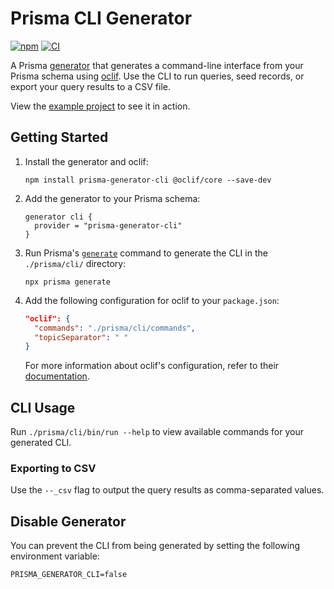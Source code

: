 # Prisma CLI Generator

[![npm](https://img.shields.io/npm/v/prisma-generator-cli)](https://www.npmjs.com/package/prisma-generator-cli)
[![CI](https://github.com/kgajera/prisma-generator-cli/actions/workflows/CI.yml/badge.svg)](https://github.com/kgajera/prisma-generator-cli/actions/workflows/CI.yml)

A Prisma [generator](https://www.prisma.io/docs/concepts/components/prisma-schema/generators) that generates a command-line interface from your Prisma schema using [oclif](https://oclif.io). Use the CLI to run queries, seed records, or export your query results to a CSV file.

View the [example project](/example) to see it in action.

## Getting Started

1. Install the generator and oclif:

   ```
   npm install prisma-generator-cli @oclif/core --save-dev
   ```

1. Add the generator to your Prisma schema:

   ```prisma
   generator cli {
     provider = "prisma-generator-cli"
   }
   ```

1. Run Prisma's [`generate`](https://www.prisma.io/docs/reference/api-reference/command-reference#generate) command to generate the CLI in the `./prisma/cli/` directory:

   ```
   npx prisma generate
   ```

1. Add the following configuration for oclif to your `package.json`:
   ```json
   "oclif": {
     "commands": "./prisma/cli/commands",
     "topicSeparator": " "
   }
   ```
   For more information about oclif's configuration, refer to their [documentation](https://oclif.io).

## CLI Usage

Run `./prisma/cli/bin/run --help` to view available commands for your generated CLI.

### Exporting to CSV

Use the `--_csv` flag to output the query results as comma-separated values.

## Disable Generator

You can prevent the CLI from being generated by setting the following environment variable:

```
PRISMA_GENERATOR_CLI=false
```
